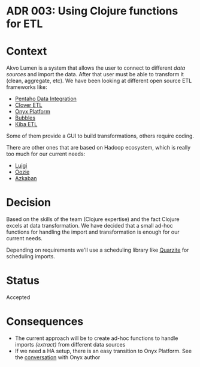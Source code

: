 # ADR 003: Using Clojure functions for ETL

# Context

Akvo Lumen is a system that allows the user to connect to different _data
sources_ and import the data. After that user must be able to transform
it (clean, aggregate, etc).
We have been looking at different open source ETL frameworks like:

* [Pentaho Data
  Integration](http://www.pentaho.com/product/data-integration)
* [Clover ETL](http://www.cloveretl.com/)
* [Onyx Platform](http://www.onyxplatform.org/about.html)
* [Bubbles](http://bubbles.databrewery.org/)
* [Kiba ETL](http://www.kiba-etl.org/)

Some of them provide a GUI to build transformations, others require
coding.

There are other ones that are based on Hadoop ecosystem, which is really
too much for our current needs:

* [Luigi](https://luigi.readthedocs.org/en/stable/)
* [Oozie](https://oozie.apache.org/)
* [Azkaban](https://azkaban.github.io/)


# Decision

Based on the skills of the team (Clojure expertise) and the fact Clojure
excels at data transformation. We have decided that a small ad-hoc
functions for handling the import and transformation is enough for our
current needs.

Depending on requirements we'll use a scheduling library like
[Quarzite](https://github.com/michaelklishin/quartzite) for scheduling
imports.

# Status

Accepted

# Consequences

* The current approach will be to create ad-hoc functions to handle
  imports _(extract)_ from different data sources
* If we need a HA setup, there is an easy transition to Onyx Platform.
  See the
[conversation](https://gist.github.com/iperdomo/7af984b9f32c117678de) with Onyx author
